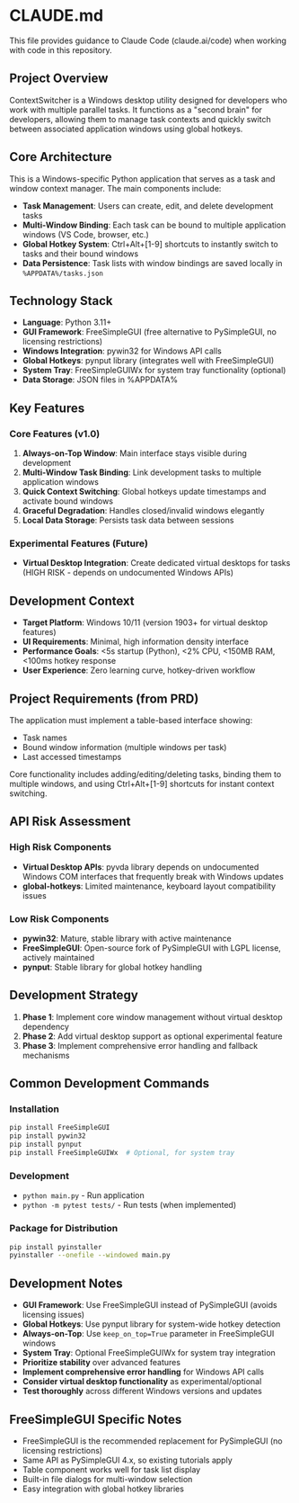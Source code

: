 # CLAUDE.md

This file provides guidance to Claude Code (claude.ai/code) when working with code in this repository.

## Project Overview

ContextSwitcher is a Windows desktop utility designed for developers who work with multiple parallel tasks. It functions as a "second brain" for developers, allowing them to manage task contexts and quickly switch between associated application windows using global hotkeys.

## Core Architecture

This is a Windows-specific Python application that serves as a task and window context manager. The main components include:

- **Task Management**: Users can create, edit, and delete development tasks
- **Multi-Window Binding**: Each task can be bound to multiple application windows (VS Code, browser, etc.)
- **Global Hotkey System**: Ctrl+Alt+[1-9] shortcuts to instantly switch to tasks and their bound windows
- **Data Persistence**: Task lists with window bindings are saved locally in `%APPDATA%/tasks.json`

## Technology Stack

- **Language**: Python 3.11+
- **GUI Framework**: FreeSimpleGUI (free alternative to PySimpleGUI, no licensing restrictions)
- **Windows Integration**: pywin32 for Windows API calls
- **Global Hotkeys**: pynput library (integrates well with FreeSimpleGUI)
- **System Tray**: FreeSimpleGUIWx for system tray functionality (optional)
- **Data Storage**: JSON files in %APPDATA%

## Key Features

### Core Features (v1.0)
1. **Always-on-Top Window**: Main interface stays visible during development
2. **Multi-Window Task Binding**: Link development tasks to multiple application windows
3. **Quick Context Switching**: Global hotkeys update timestamps and activate bound windows
4. **Graceful Degradation**: Handles closed/invalid windows elegantly
5. **Local Data Storage**: Persists task data between sessions

### Experimental Features (Future)
- **Virtual Desktop Integration**: Create dedicated virtual desktops for tasks (HIGH RISK - depends on undocumented Windows APIs)

## Development Context

- **Target Platform**: Windows 10/11 (version 1903+ for virtual desktop features)
- **UI Requirements**: Minimal, high information density interface
- **Performance Goals**: <5s startup (Python), <2% CPU, <150MB RAM, <100ms hotkey response
- **User Experience**: Zero learning curve, hotkey-driven workflow

## Project Requirements (from PRD)

The application must implement a table-based interface showing:
- Task names
- Bound window information (multiple windows per task)
- Last accessed timestamps

Core functionality includes adding/editing/deleting tasks, binding them to multiple windows, and using Ctrl+Alt+[1-9] shortcuts for instant context switching.

## API Risk Assessment

### High Risk Components
- **Virtual Desktop APIs**: pyvda library depends on undocumented Windows COM interfaces that frequently break with Windows updates
- **global-hotkeys**: Limited maintenance, keyboard layout compatibility issues

### Low Risk Components  
- **pywin32**: Mature, stable library with active maintenance
- **FreeSimpleGUI**: Open-source fork of PySimpleGUI with LGPL license, actively maintained
- **pynput**: Stable library for global hotkey handling

## Development Strategy

1. **Phase 1**: Implement core window management without virtual desktop dependency
2. **Phase 2**: Add virtual desktop support as optional experimental feature
3. **Phase 3**: Implement comprehensive error handling and fallback mechanisms

## Common Development Commands

### Installation
```bash
pip install FreeSimpleGUI
pip install pywin32
pip install pynput
pip install FreeSimpleGUIWx  # Optional, for system tray
```

### Development
- `python main.py` - Run application
- `python -m pytest tests/` - Run tests (when implemented)

### Package for Distribution
```bash
pip install pyinstaller
pyinstaller --onefile --windowed main.py
```

## Development Notes

- **GUI Framework**: Use FreeSimpleGUI instead of PySimpleGUI (avoids licensing issues)
- **Global Hotkeys**: Use pynput library for system-wide hotkey detection
- **Always-on-Top**: Use `keep_on_top=True` parameter in FreeSimpleGUI windows
- **System Tray**: Optional FreeSimpleGUIWx for system tray integration
- **Prioritize stability** over advanced features
- **Implement comprehensive error handling** for Windows API calls
- **Consider virtual desktop functionality** as experimental/optional
- **Test thoroughly** across different Windows versions and updates

## FreeSimpleGUI Specific Notes

- FreeSimpleGUI is the recommended replacement for PySimpleGUI (no licensing restrictions)
- Same API as PySimpleGUI 4.x, so existing tutorials apply
- Table component works well for task list display
- Built-in file dialogs for multi-window selection
- Easy integration with global hotkey libraries


